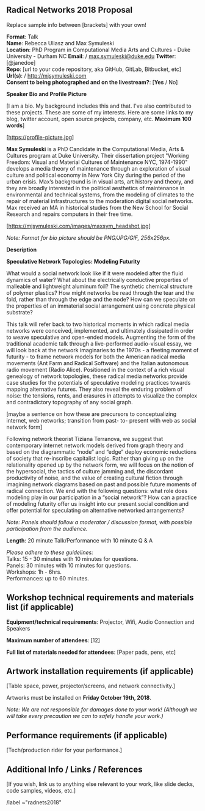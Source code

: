 ## Radical Networks 2018 Proposal  

Replace sample info between [brackets] with your own!

**Format**: Talk  
**Name**: Rebecca Uliasz and Max Symuleski  
**Location**: PhD Program in Computational Media Arts and Cultures - Duke University - Durham NC
**Email**:  / max.symuleski@duke.edu 
**Twitter**: [@janedoe]  
**Repo**: [url to your code repository, aka GitHub, GitLab, Bitbucket, etc]   
**Url(s)**:  / http://mjsymuleski.com  
**Consent to being photographed and on the livestream?**: [**Yes** / No]  




**Speaker Bio and Profile Picture**

[I am a bio. My background includes this and that. I've also contributed to these projects. These are some of my interests. Here are some links to my blog, twitter account, open source projects, company, etc. **Maximum 100 words**]  

[https://profile-picture.jpg]  

**Max Symuleski** is a PhD Candidate in the Computational Media, Arts & Cultures program at Duke University.  Their dissertation project "Working Freedom: Visual and Material Cultures of Maintenance NYC, 1974-1990" develops a media theory of maintenance through an exploration of visual culture and political economy in New York City during the period of the urban crisis.  Max’s background is in visual arts, art history and theory, and they are broadly interested in the political aesthetics of maintenance in environmental and technical systems, from the modeling of climates to the repair of material infrastructures to the moderation digital social networks.  Max received an MA in historical studies from the New School for Social Research and repairs computers in their free time.  

[https://mjsymuleski.com/images/maxsym_headshot.jpg]

*Note: Format for bio picture should be PNG/JPG/GIF, 256x256px.*



**Description**  

**Speculative Network Topologies: Modeling Futurity**

What would a social network look like if it were modeled after the fluid dynamics of water? What about the electrically conductive properties of malleable and lightweight aluminum foil? The synthetic chemical structure of polymer plastics? How might networks be read through the tear and the fold, rather than through the edge and the node? How can we speculate on the properties of an immaterial social arrangement using concrete physical substrate? 

This talk will refer back to two historical moments in which radical media networks were conceived, implemented, and ultimately dissipated in order to weave speculative and open-ended models. Augmenting the form of the traditional academic talk through a live-performed audio-visual essay, we will look back at the network imaginaries to the 1970s - a fleeting moment of futurity - to frame network models for both the American radical media movements (Ant Farm and Radical Software) and the Italian autonomous radio movement (Radio Alice).  Positioned in the context of a rich visual genealogy of network topologies, these radical media networks provide case studies for the potentials of speculative modeling practices towards mapping alternative futures.  They also reveal the enduring problem of noise: the tensions, rents, and erasures in attempts to visualize the complex and contradictory topography of any social graph. 

[maybe a sentence on how these are precursors to conceptualizing internet, web networks; transition from past- to- present with web as social network form]

Following network theorist Tiziana Terranova, we suggest that contemporary internet network models derived from graph theory and based on the diagrammatic “node” and “edge” deploy economic reductions of society that re-inscribe capitalist logic. Rather than giving up on the relationality opened up by the network form, we will focus on the notion of the hypersocial, the tactics of culture jamming and, the discordant productivity of noise, and the value of creating cultural fiction through imagining network diagrams based on past and possible future moments of radical connection. We end with the following questions: what role does modeling play in our participation in a “social network”? How can a practice of modeling futurity offer us insight into our present social condition and offer potential for speculating on alternative networked arrangements? 


*Note: Panels should follow a moderator / discussion format, with possible participation from the audience.*  




**Length**:  20 minute Talk/Performance with 10 minute Q & A 

*Please adhere to these guidelines:*    
Talks: 15 - 30 minutes with 10 minutes for questions.  
Panels: 30 minutes with 10 minutes for questions.  
Workshops: 1h - 6hrs.  
Performances: up to 60 minutes.  




## Workshop technical requirements and materials list (if applicable)  

**Equipment/technical requirements**: Projector, Wifi, Audio Connection and Speakers 

**Maximum number of attendees**: [12] 

**Full list of materials needed for attendees**: [Paper pads, pens, etc] 




## Artwork installation requirements (if applicable)  

[Table space, power, projector/screens, and network connectivity.]   




Artworks must be installed on **Friday October 19th, 2018**.  

*Note: We are not responsible for damages done to your work! (Although we will take every precaution we can to safely handle your work.)*  




## Performance requirements (if applicable)  

[Tech/production rider for your performance.]  




## Additional Info / Links / References  

[If you wish, link us to anything else relevant to your work, like slide decks, code samples, videos, etc.]




/label ~"radnets2018"
